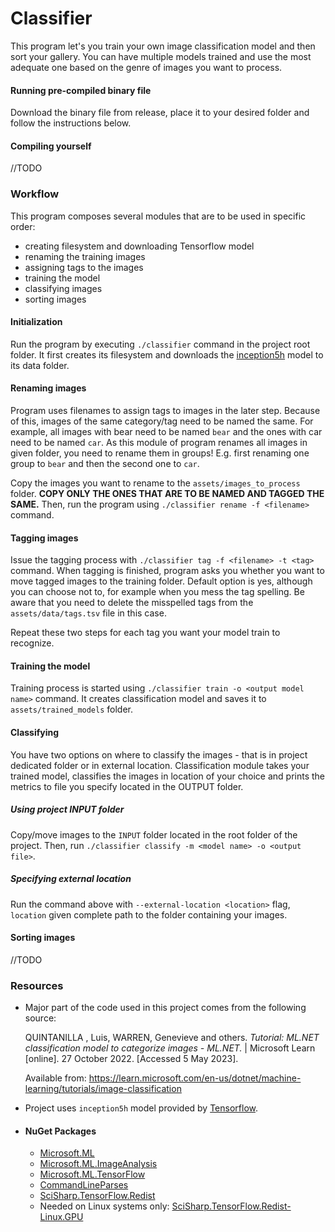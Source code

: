 # Classifier
This program let's you train your own image classification model and then sort your gallery.
You can have multiple models trained and use the most adequate one based on the genre of images you want to process.

#### Running pre-compiled binary file
Download the binary file from release, place it to your desired folder and follow the instructions below.

#### Compiling yourself 
//TODO
### Workflow
This program composes several modules that are to be used in specific order:

- creating filesystem and downloading Tensorflow model
- renaming the training images
- assigning tags to the images
- training the model
- classifying images
- sorting images

#### Initialization
Run the program by executing `./classifier` command in the project root folder. It first creates its filesystem and downloads the [inception5h](https://storage.googleapis.com/download.tensorflow.org/models/inception5h.zip) model to its data folder.

#### Renaming images
Program uses filenames to assign tags to images in the later step. Because of this, images of the same category/tag need to be named the same.
For example, all images with bear need to be named `bear` and the ones with car need to be named `car`.
As this module of program renames all images in given folder, you need to rename them in groups! E.g. first renaming one group to `bear` and then the second one to `car`.

Copy the images you want to rename to the `assets/images_to_process` folder. **COPY ONLY THE ONES THAT ARE TO BE NAMED AND TAGGED THE SAME.**
Then, run the program using `./classifier rename -f <filename>` command.

#### Tagging images
Issue the tagging process with `./classifier tag -f <filename> -t <tag>` command. When tagging is finished, program asks you whether you want to move tagged
images to the training folder. Default option is yes, although you can choose not to, for example when you mess the tag spelling. Be aware that you need to delete
the misspelled tags from the `assets/data/tags.tsv` file in this case.

Repeat these two steps for each tag you want your model train to recognize.

#### Training the model
Training process is started using `./classifier train -o <output model name>` command. It creates classification model and saves it to `assets/trained_models` folder.

#### Classifying 
You have two options on where to classify the images - that is in project dedicated folder or in external location.
Classification module takes your trained model, classifies the images in location of your choice and prints the metrics to file you specify located in
the OUTPUT folder.

##### Using project INPUT folder
Copy/move images to the `INPUT` folder located in the root folder of the project. Then, run `./classifier classify -m <model name> -o <output file>`.

##### Specifying external location
Run the command above with `--external-location <location>` flag, `location` given complete path to the folder containing your images.

#### Sorting images
//TODO

### Resources
- Major part of the code used in this project comes from the following source:

    QUINTANILLA , Luis, WARREN, Genevieve and others. *Tutorial: ML.NET classification model to categorize images - ML.NET.* | Microsoft Learn [online]. 27 October 2022. [Accessed&nbsp;5&nbsp;May&nbsp;2023].

    Available from: https://learn.microsoft.com/en-us/dotnet/machine-learning/tutorials/image-classification

- Project uses `inception5h` model provided by [Tensorflow](https://www.tensorflow.org/).
- #### NuGet Packages
  - [Microsoft.ML](https://www.nuget.org/packages/Microsoft.ML)
  - [Microsoft.ML.ImageAnalysis](https://www.nuget.org/packages/Microsoft.ML.ImageAnalytics)
  - [Microsoft.ML.TensorFlow](https://www.nuget.org/packages/Microsoft.ML.TensorFlow)
  - [CommandLineParses](https://www.nuget.org/packages/CommandLineParser)
  - [SciSharp.TensorFlow.Redist](https://www.nuget.org/packages/SciSharp.TensorFlow.Redist)
  - Needed on Linux systems only: [SciSharp.TensorFlow.Redist-Linux.GPU](https://www.nuget.org/packages/SciSharp.TensorFlow.Redist-Linux-GPU)